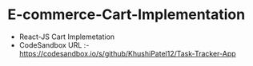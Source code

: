 # E-commerce-Cart-Implementation
- React-JS Cart Implemetation
- CodeSandbox URL :- https://codesandbox.io/s/github/KhushiPatel12/Task-Tracker-App
